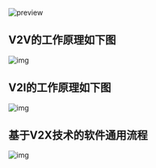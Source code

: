 ![preview](https://gitee.com/er-huomeng/l-img/raw/master/63f30728ff237b274163ff2c623c0c7b_r.jpg)

## V2V的工作原理如下图

![img](https://gitee.com/er-huomeng/l-img/raw/master/MBXY-CR-805e358455878803379e63783882faa5.png)

## V2I的工作原理如下图

![img](https://gitee.com/er-huomeng/l-img/raw/master/MBXY-CR-d09ca5f3c3c738e84d0b17dc8233807d.png)

## 基于V2X技术的软件通用流程

![img](https://gitee.com/er-huomeng/l-img/raw/master/MBXY-CR-8cd7817d186f3570fec5ee6a35fb1ac4.png)